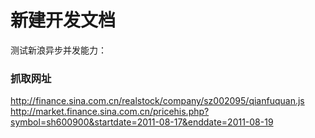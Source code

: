 # 新建开发文档
测试新浪异步并发能力：


### 抓取网址 ###
http://finance.sina.com.cn/realstock/company/sz002095/qianfuquan.js
http://market.finance.sina.com.cn/pricehis.php?symbol=sh600900&startdate=2011-08-17&enddate=2011-08-19
